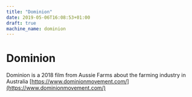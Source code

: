 ```yaml
---
title: "Dominion"
date: 2019-05-06T16:08:53+01:00
draft: true
machine_name: dominion
---
```


# Dominion

Dominion is a 2018 film from Aussie Farms about the farming industry in Australia
[https://www.dominionmovement.com/](https://www.dominionmovement.com/)
